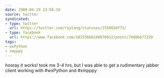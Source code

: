 ```yaml
---
date: 2009-04-19 13:56:10
source: twitter
syndicated:
- type: twitter
  url: https://twitter.com/roytang/statuses/1558010771/
- type: facebook
  url: https://www.facebook.com/10155666240078912/posts/74006677229
tags:
- wxPython
- xmpppy
---
```


hooray it works! took me 3-4 hrs, but I was able to get a rudimentary jabber client working with #wxPython and #xmpppy